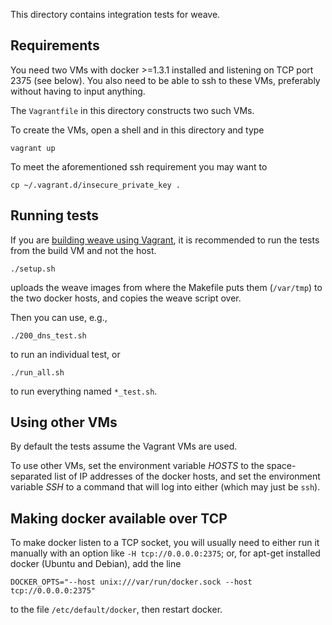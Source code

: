 This directory contains integration tests for weave.

## Requirements

You need two VMs with docker >=1.3.1 installed and listening on TCP
port 2375 (see below). You also need to be able to ssh to these VMs,
preferably without having to input anything.

The `Vagrantfile` in this directory constructs two such VMs.

To create the VMs, open a shell and in this directory and type

    vagrant up

To meet the aforementioned ssh requirement you may want to

    cp ~/.vagrant.d/insecure_private_key .

## Running tests

If you are [building weave using Vagrant](http://docs.weave.works/weave/latest_release/building.html),
it is recommended to run the tests from the build VM and not the host.

    ./setup.sh

uploads the weave images from where the Makefile puts them
(`/var/tmp`) to the two docker hosts, and copies the weave script
over.

Then you can use, e.g.,

    ./200_dns_test.sh

to run an individual test, or

    ./run_all.sh

to run everything named `*_test.sh`.

## Using other VMs

By default the tests assume the Vagrant VMs are used.

To use other VMs, set the environment variable <var>HOSTS</var> to the
space-separated list of IP addresses of the docker hosts, and set the
environment variable <var>SSH</var> to a command that will log into
either (which may just be `ssh`).

## Making docker available over TCP

To make docker listen to a TCP socket, you will usually need to either
run it manually with an option like `-H tcp://0.0.0.0:2375`; or, for
apt-get installed docker (Ubuntu and Debian), add the line

```
DOCKER_OPTS="--host unix:///var/run/docker.sock --host tcp://0.0.0.0:2375"
```

to the file `/etc/default/docker`, then restart docker.
